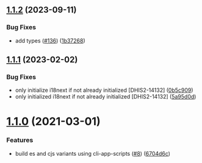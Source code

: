 ## [1.1.2](https://github.com/dhis2/d2-i18n/compare/v1.1.1...v1.1.2) (2023-09-11)


### Bug Fixes

* add types ([#136](https://github.com/dhis2/d2-i18n/issues/136)) ([1b37268](https://github.com/dhis2/d2-i18n/commit/1b37268abcba0c4fb866c29be296b2ba00b6b99d))

## [1.1.1](https://github.com/dhis2/d2-i18n/compare/v1.1.0...v1.1.1) (2023-02-02)


### Bug Fixes

* only initialize i18next if not already initialized [DHIS2-14132] ([0b5c909](https://github.com/dhis2/d2-i18n/commit/0b5c909f901006a6614e2214e27e0c47c0f1c4c7))
* only initialized i18next if not already initialized [DHIS2-14132] ([5a95d0d](https://github.com/dhis2/d2-i18n/commit/5a95d0de87a82898c9cb6ccfaec14db8edaf15c6))

# [1.1.0](https://github.com/dhis2/d2-i18n/compare/v1.0.6...v1.1.0) (2021-03-01)


### Features

* build es and cjs variants using cli-app-scripts ([#8](https://github.com/dhis2/d2-i18n/issues/8)) ([6704d6c](https://github.com/dhis2/d2-i18n/commit/6704d6c28c389bdfbe25f31c5d53b9777de8fbd9))
